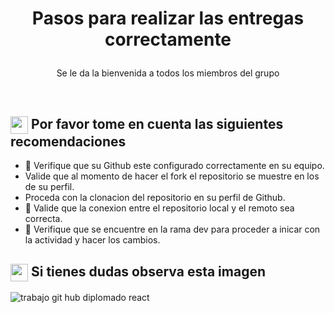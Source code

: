 <h1><p align="center">Pasos para realizar las entregas correctamente</p></h1>



<p align="center">Se le da la bienvenida a todos los miembros del grupo</p><br/>

<summary><h2><img src="https://media.giphy.com/media/UcK7JalnjCz0k/giphy.gif" align="center"
                width="28" /> Por favor tome en cuenta las siguientes recomendaciones</h2></summary>
                
- 🔭 Verifique que su Github este configurado correctamente en su equipo.
-  Valide que al momento de hacer el fork el repositorio se muestre en los de su perfil.
-  Proceda con la clonacion del repositorio en su perfil de Github.
- 🤔 Valide que la conexion entre el repositorio local y el remoto sea correcta.
- 💬 Verifique que se encuentre en la rama dev para proceder a inicar con la actividad y hacer los cambios.

<summary><h2><img src="https://emojis.slackmojis.com/emojis/images/1579216111/7550/pikachu_wave.gif?1579216111" align="center"
                width="28" /> Si tienes dudas observa esta imagen</h2></summary>
                
<p align = "center">

![trabajo git hub diplomado react](https://user-images.githubusercontent.com/54613714/173209805-410278c0-acc2-4342-9b22-46c8cd86c30a.PNG)


</p>



